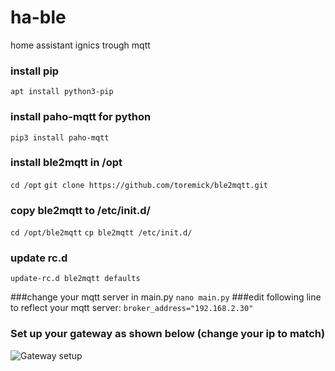 # ha-ble
home assistant ignics trough mqtt

### install pip  
```apt install python3-pip```


### install paho-mqtt for python  
```pip3 install paho-mqtt```  


### install ble2mqtt in /opt
```cd /opt```
```git clone https://github.com/toremick/ble2mqtt.git```



### copy ble2mqtt to /etc/init.d/
```cd /opt/ble2mqtt```
```cp ble2mqtt /etc/init.d/```
### update rc.d
```update-rc.d ble2mqtt defaults```

###change your mqtt server in main.py
```nano main.py```
###edit following line to reflect your mqtt server:
```broker_address="192.168.2.30"```


### Set up your gateway as shown below (change your ip to match)


![Gateway setup](/images/setup%20gateway.PNG)


